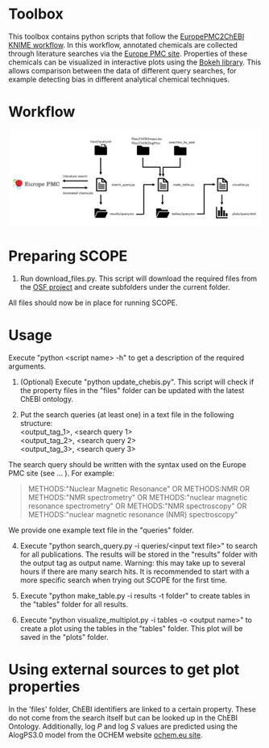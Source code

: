 # Toolbox
This toolbox contains python scripts that follow the [EuropePMC2ChEBI KNIME workflow](https://github.com/magnuspalmblad/EuropePMC2ChEBI). In this workflow, annotated chemicals are collected through literature searches via the [Europe PMC site](https://europepmc.org/). Properties of these chemicals can be visualized in interactive plots using the [Bokeh library](https://bokeh.pydata.org). This allows comparison between the data of different query searches, for example detecting bias in different analytical chemical techniques.

# Workflow
![Workflow scheme](workflow_scheme_new_adjusted.png)

# Preparing SCOPE

1. Run download_files.py. This script will download the required files from the [OSF project](https://osf.io/pvwu2/) and create subfolders under the current folder.

All files should now be in place for running SCOPE.

# Usage

Execute "python \<script name> -h" to get a description of the required arguments.

1. (Optional) Execute "python update_chebis.py". This script will check if the property files in the "files" folder can be updated with the latest ChEBI ontology.

2. Put the search queries (at least one) in a text file in the following structure: </br><output_tag_1>, <search query 1>  
<output_tag_2>, <search query 2>  
<output_tag_3>, <search query 3>  

The search query should be written with the syntax used on the Europe PMC site (see ... ). For example:
> METHODS:"Nuclear Magnetic Resonance" OR METHODS:NMR OR METHODS:"NMR spectrometry" OR METHODS:"nuclear magnetic resonance spectrometry" OR METHODS:"NMR spectroscopy" OR METHODS:"nuclear magnetic resonance (NMR) spectroscopy"

We provide one example text file in the "queries" folder.

4. Execute "python search_query.py -i queries/\<input text file>" to search for all publications. The results will be stored in the "results" folder with the output tag as output name. Warning: this may take up to several hours if there are many search hits. It is recommended to start with a more specific search when trying out SCOPE for the first time.

5. Execute "python make_table.py -i results -t folder" to create tables in the "tables" folder for all results.

6. Execute "python visualize_multiplot.py -i tables -o \<output name>" to create a plot using the tables in the "tables" folder. This plot will be saved in the "plots" folder.

# Using external sources to get plot properties
In the 'files' folder, ChEBI identifiers are linked to a certain property. These do not come from the search itself but can be looked up in the ChEBI Ontology. Additionally, log *P* and log *S* values are predicted using the AlogPS3.0 model from the OCHEM website [ochem.eu site](https://ochem.eu).
